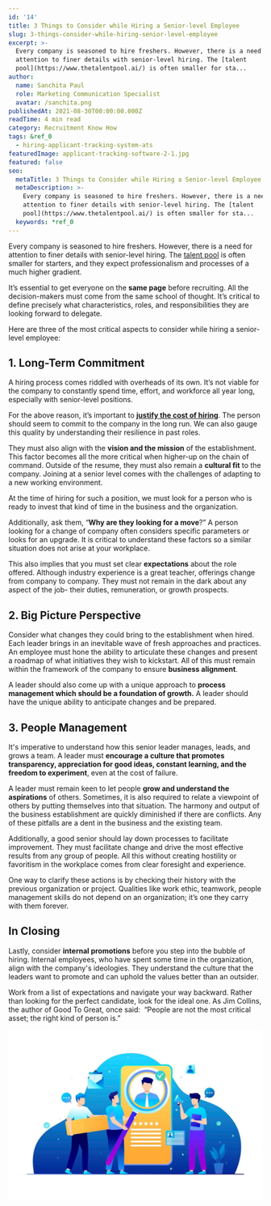 ```yaml
---
id: '14'
title: 3 Things to Consider while Hiring a Senior-level Employee
slug: 3-things-consider-while-hiring-senior-level-employee
excerpt: >-
  Every company is seasoned to hire freshers. However, there is a need for
  attention to finer details with senior-level hiring. The [talent
  pool](https://www.thetalentpool.ai/) is often smaller for sta...
author:
  name: Sanchita Paul
  role: Marketing Communication Specialist
  avatar: /sanchita.png
publishedAt: 2021-08-30T00:00:00.000Z
readTime: 4 min read
category: Recruitment Know How
tags: &ref_0
  - hiring-applicant-tracking-system-ats
featuredImage: applicant-tracking-software-2-1.jpg
featured: false
seo:
  metaTitle: 3 Things to Consider while Hiring a Senior-level Employee
  metaDescription: >-
    Every company is seasoned to hire freshers. However, there is a need for
    attention to finer details with senior-level hiring. The [talent
    pool](https://www.thetalentpool.ai/) is often smaller for sta...
  keywords: *ref_0
---
```


Every company is seasoned to hire freshers. However, there is a need for attention to finer details with senior-level hiring. The [talent pool](https://www.thetalentpool.ai/) is often smaller for starters, and they expect professionalism and processes of a much higher gradient. 

It’s essential to get everyone on the **same page** before recruiting. All the decision-makers must come from the same school of thought. It’s critical to define precisely what characteristics, roles, and responsibilities they are looking forward to delegate. 

<!--more-->

Here are three of the most critical aspects to consider while hiring a senior-level employee:  

## 1\. Long-Term Commitment

A hiring process comes riddled with overheads of its own. It’s not viable for the company to constantly spend time, effort, and workforce all year long, especially with senior-level positions. 

For the above reason, it’s important to **[justify the cost of hiring](https://www.thetalentpool.ai/blogs/tips-to-hire-cost-effectively/)**. The person should seem to commit to the company in the long run. We can also gauge this quality by understanding their resilience in past roles.

They must also align with the **vision and the mission** of the establishment. This factor becomes all the more critical when higher-up on the chain of command. Outside of the resume, they must also remain a **cultural fit** to the company. Joining at a senior level comes with the challenges of adapting to a new working environment.

At the time of hiring for such a position, we must look for a person who is ready to invest that kind of time in the business and the organization.

Additionally, ask them, “**Why are they looking for a move**?” A person looking for a change of company often considers specific parameters or looks for an upgrade. It is critical to understand these factors so a similar situation does not arise at your workplace. 

This also implies that you must set clear **expectations** about the role offered. Although industry experience is a great teacher, offerings change from company to company. They must not remain in the dark about any aspect of the job- their duties, remuneration, or growth prospects. 

## 2\. Big Picture Perspective

Consider what changes they could bring to the establishment when hired. Each leader brings in an inevitable wave of fresh approaches and practices. An employee must hone the ability to articulate these changes and present a roadmap of what initiatives they wish to kickstart. All of this must remain within the framework of the company to ensure **business alignment**. 

A leader should also come up with a unique approach to **process management which should be a foundation of growth.** A leader should have the unique ability to anticipate changes and be prepared.

## 3\. People Management 

It's imperative to understand how this senior leader manages, leads, and grows a team. A leader must **encourage a culture that promotes transparency, appreciation for good ideas, constant learning, and the freedom to experiment**, even at the cost of failure. 

A leader must remain keen to let people **grow and understand the aspirations** of others. Sometimes, it is also required to relate a viewpoint of others by putting themselves into that situation. The harmony and output of the business establishment are quickly diminished if there are conflicts. Any of these pitfalls are a dent in the business and the existing team. 

Additionally, a good senior should lay down processes to facilitate improvement. They must facilitate change and drive the most effective results from any group of people. All this without creating hostility or favoritism in the workplace comes from clear foresight and experience. 

One way to clarify these actions is by checking their history with the previous organization or project. Qualities like work ethic, teamwork, people management skills do not depend on an organization; it’s one they carry with them forever.   

## In Closing

Lastly, consider **internal promotions** before you step into the bubble of hiring. Internal employees, who have spent some time in the organization, align with the company's ideologies. They understand the culture that the leaders want to promote and can uphold the values better than an outsider.

Work from a list of expectations and navigate your way backward. Rather than looking for the perfect candidate, look for the ideal one. As Jim Collins, the author of Good To Great, once said:  “People are not the most critical asset; the right kind of person is.”

![applicant-tracking-software-2](images/applicant-tracking-software-2-1-1024x683.jpg)
